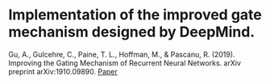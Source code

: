# Implementation of the improved gate mechanism designed by DeepMind. 
Gu, A., Gulcehre, C., Paine, T. L., Hoffman, M., & Pascanu, R. (2019). Improving the Gating Mechanism of Recurrent Neural Networks. arXiv preprint arXiv:1910.09890.
[Paper](https://arxiv.org/pdf/1910.09890.pdf)
